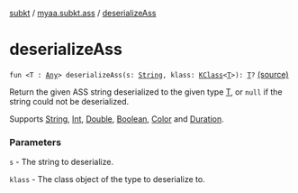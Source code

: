 [subkt](../index.md) / [myaa.subkt.ass](index.md) / [deserializeAss](./deserialize-ass.md)

# deserializeAss

`fun <T : `[`Any`](https://kotlinlang.org/api/latest/jvm/stdlib/kotlin/-any/index.html)`> deserializeAss(s: `[`String`](https://kotlinlang.org/api/latest/jvm/stdlib/kotlin/-string/index.html)`, klass: `[`KClass`](https://kotlinlang.org/api/latest/jvm/stdlib/kotlin.reflect/-k-class/index.html)`<`[`T`](deserialize-ass.md#T)`>): `[`T`](deserialize-ass.md#T)`?` [(source)](https://github.com/Myaamori/SubKt/blob/0.1.8/src/main/kotlin/myaa/subkt/ass/parser.kt#L847)

Return the given ASS string deserialized to the given type [T](deserialize-ass.md#T), or `null`
if the string could not be deserialized.

Supports [String](https://kotlinlang.org/api/latest/jvm/stdlib/kotlin/-string/index.html), [Int](https://kotlinlang.org/api/latest/jvm/stdlib/kotlin/-int/index.html), [Double](https://kotlinlang.org/api/latest/jvm/stdlib/kotlin/-double/index.html), [Boolean](https://kotlinlang.org/api/latest/jvm/stdlib/kotlin/-boolean/index.html), [Color](https://docs.oracle.com/javase/9/docs/api/java/awt/Color.html) and [Duration](https://docs.oracle.com/javase/9/docs/api/java/time/Duration.html).

### Parameters

`s` - The string to deserialize.

`klass` - The class object of the type to deserialize to.